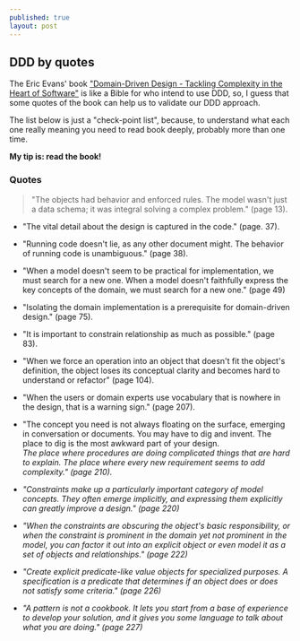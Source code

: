 ```yaml
---
published: true
layout: post
---
```




## DDD by quotes

The Eric Evans' book ["Domain-Driven Design - Tackling Complexity in the Heart of Software"](http://goo.gl/d5zS7r) is like a Bible for who intend to use DDD, so, I guess that some quotes of the book can help us to validate our DDD approach.

The list below is just a "check-point list", because, to understand what each one really meaning you need to read book deeply, probably more than one time.

**My tip is: read the book!**

### Quotes
> "The objects had behavior and enforced rules. The model wasn't just a data schema; it was integral solving a complex problem." (page 13).

* "The vital detail about the design is captured in the code." (page. 37).

* "Running code doesn't lie, as any other document might. The behavior of running code is unambiguous." (page 38).
* "When a model doesn't seem to be practical for implementation, we must search for a new one. When a model doesn't faithfully express the key concepts of the domain, we must search for a new one." (page 49)
* "Isolating the domain implementation is a prerequisite for domain-driven design." (page 75).
* "It is important to constrain relationship as much as possible." (page 83).
* "When we force an operation into an object that doesn't fit the object's definition, the object loses its conceptual clarity and becomes hard to understand or refactor" (page 104).
* "When the users or domain experts use vocabulary that is nowhere in the design, that is a warning sign." (page 207).
* "The concept you need is not always floating on the surface, emerging in conversation or documents. You may have to dig and invent. The place to dig is the most awkward part of your design.<br />
<em> The place where procedures are doing complicated things that are hard to explain. The place where every new requirement seems to add complexity." (page 210).
* "Constraints make up a particularly important category of model concepts. They often emerge implicitly, and expressing them explicitly can greatly improve a design." (page 220)
* "When the constraints are obscuring the object's basic responsibility, or when the constraint is prominent in the domain yet not prominent in the model, you can factor it out into an explicit object or even model it as a set of objects and relationships." (page 222)
* "Create explicit predicate-like value objects for specialized purposes. A specification is a predicate that determines if an object does or does not satisfy some criteria." (page 226)
* "A pattern is not a cookbook. It lets you start from a base of experience to develop your solution, and it gives you some language to talk about what you are doing." (page 227)
